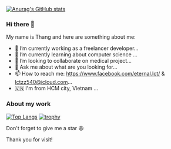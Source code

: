[![Anurag's GitHub stats](https://github-readme-stats.vercel.app/api?username=lctzz540)](https://github.com/anuraghazra/github-readme-stats)
### Hi there 👋

My name is Thang and here are something about me:
- 🔭 I’m currently working as a freelancer developer...
- 🌱 I’m currently learning about computer science ...
- 👯 I’m looking to collaborate on medical project...
- 💬 Ask me about what are you looking for...
- 📫 How to reach me: https://www.facebook.com/eternal.lct/ & lctzz540@icloud.com...
- 🇻🇳 I'm from HCM city, Vietnam ...
### About my work
[![Top Langs](https://github-readme-stats.vercel.app/api/top-langs/?username=lctzz540&size_weight=0.5&count_weight=0.5&hide=jupyter%20notebook,tex,procfile,dockerfile,shell,css&layout=compact)](https://github.com/anuraghazra/github-readme-stats)
[![trophy](https://github-profile-trophy.vercel.app/?username=lctzz540&theme=onedark)](https://github.com/ryo-ma/github-profile-trophy)

Don't forget to give me a star 😆

Thank you for visit!
